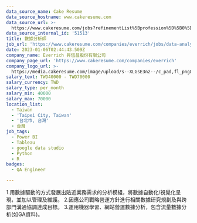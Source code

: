```yaml
---
data_source_name: Cake Resume
data_source_hostname: www.cakeresume.com
data_source_url: >-
  https://www.cakeresume.com/jobs?refinementList%5Bprofession%5D%5B0%5D=engineering_qa-engineer&refinementList%5Bsalary_type%5D=per_month&refinementList%5Bsalary_currency%5D=TWD&range%5Bsalary_range%5D%5Bmax%5D=600000
data_source_internal_id: '51513'
title: 數據分析師
job_url: 'https://www.cakeresume.com/companies/everrich/jobs/data-analyst-db11b8'
date: 2023-01-06T02:44:43.509Z
company_name: Everrich 昇恆昌股份有限公司
company_page_url: 'https://www.cakeresume.com/companies/everrich'
company_logo_url: >-
  https://media.cakeresume.com/image/upload/s--XLGsE3nz--/c_pad,fl_png8,h_200,w_200/v1654842232/nkiwy8o8cly03fj7l9vg.png
salary_text: TWD40000 - TWD70000
salary_currency: TWD
salary_type: per_month
salary_min: 40000
salary_max: 70000
location_list:
  - Taiwan
  - 'Taipei City, Taiwan'
  - '台北市, 台灣'
  - 台灣
job_tags:
  - Power BI
  - Tableau
  - google data studio
  - Python
  - R
badges:
  - QA Engineer

---
```


1.用數據驅動的方式發展出貼近業務需求的分析模組，將數據自動化/視覺化呈現，並加以管理及維護。 2.因應公司戰略營運方針進行相關數據研究規劃及與跨部門溝通協調達成目標。 3.運用機器學習、網站營運數據分析，包含流量數據分析(如GA資料)。